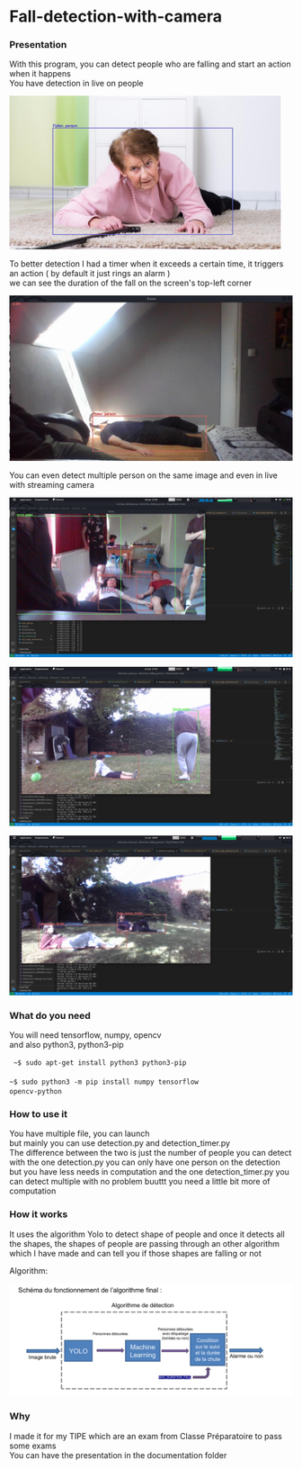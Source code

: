 <h1>Fall-detection-with-camera</h1>

<h3>Presentation</h3>

With this program, you can detect people who are falling and start an action when it happens<br/>
You have detection in live on people<br/>

![My Images](documentation/7.png)

To better detection I had a timer when it exceeds a certain time, it triggers an action ( by default it just rings an alarm ) <br/>
we can see the duration of the fall on the screen's top-left corner<br/>

![My Images](documentation/9.png)

You can even detect multiple person on the same image and even in live with streaming camera

![My Images](documentation/4.png)

![My Images](documentation/11.png)

![My Images](documentation/14.png)

<h3>What do you need</h3>

You will need tensorflow, numpy, opencv <br/>
and also python3, python3-pip<br/>

<code> ~$ sudo apt-get install python3 python3-pip</code><br/>
<code> ~$ sudo python3 -m pip install numpy tensorflow opencv-python</code><br/>

<h3>How to use it</h3>

You have multiple file, you can launch<br/>
but mainly you can use detection.py and detection_timer.py<br/>
The difference between the two is just the number of people you can detect with the one detection.py you can only have one person on the detection<br/>
but you have less needs in computation and the one detection_timer.py you can detect multiple with no problem buuttt you need a little bit more of computation<br/>

<h3>How it works</h3>

It uses the algorithm Yolo to detect shape of people and once it detects all the shapes, the shapes of people are passing through an other algorithm<br/>
which I have made and can tell you if those shapes are falling or not<br/>

Algorithm:<br/>

![My Images](documentation/15.png)

<h3>Why</h3>

I made it for my TIPE which are an exam from Classe Préparatoire to pass some exams<br/>
You can have the presentation in the documentation folder


